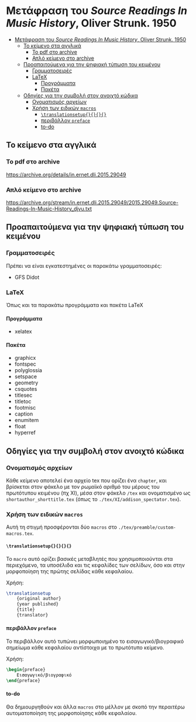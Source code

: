 # Μετάφραση του *Source Readings In Music History*, Oliver Strunk. 1950

- [Μετάφραση του *Source Readings In Music History*, Oliver Strunk. 1950](#μετάφραση-του-source-readings-in-music-history-oliver-strunk-1950)
  - [Το κείμενο στα αγγλικά](#το-κείμενο-στα-αγγλικά)
    - [To pdf στο archive](#to-pdf-στο-archive)
    - [Απλό κείμενο στο archive](#απλό-κείμενο-στο-archive)
  - [Προαπαιτούμενα για την ψηφιακή τύπωση του κειμένου](#προαπαιτούμενα-για-την-ψηφιακή-τύπωση-του-κειμένου)
    - [Γραμματοσειρές](#γραμματοσειρές)
    - [LaTeX](#latex)
      - [Προγράμματα](#προγράμματα)
      - [Πακέτα](#πακέτα)
  - [Οδηγίες για την συμβολή στον ανοιχτό κώδικα](#οδηγίες-για-την-συμβολή-στον-ανοιχτό-κώδικα)
    - [Ονοματισμός αρχείων](#ονοματισμός-αρχείων)
    - [Χρήση των ειδικών `macros`](#χρήση-των-ειδικών-macros)
      - [`\translationsetup{}{}{}{}`](#translationsetup)
      - [περιβάλλον `preface`](#περιβάλλον-preface)
      - [to-do](#to-do)

## Το κείμενο στα αγγλικά

### To pdf στο archive
https://archive.org/details/in.ernet.dli.2015.29049

### Απλό κείμενο στο archive
https://archive.org/stream/in.ernet.dli.2015.29049/2015.29049.Source-Readings-In-Music-History_djvu.txt

## Προαπαιτούμενα για την ψηφιακή τύπωση του κειμένου

### Γραμματοσειρές

Πρέπει να είναι εγκατεστημένες οι παρακάτω γραμματοσειρές:

- GFS Didot

### LaTeX

Όπως και τα παρακάτω προγράμματα και πακέτα LaTeX

#### Προγράμματα

- xelatex

#### Πακέτα

- graphicx
- fontspec
- polyglossia
- setspace
- geometry
- csquotes
- titlesec
- titletoc
- footmisc
- caption
- enumitem
- float
- hyperref

## Οδηγίες για την συμβολή στον ανοιχτό κώδικα

### Ονοματισμός αρχείων

Κάθε κείμενο αποτελεί ένα αρχείο tex που ορίζει ένα `chapter`, και βρίσκεται στον φάκελο με τον ρωμαϊκό αριθμό του μέρους του πρωτότυπου κειμένου (πχ ΧΙ), μέσα στον φάκελο `/tex` και ονοματισμένο ως `shortauthor_shorttitle.tex` (όπως το `./tex/XI/addison_spectator.tex`).

### Χρήση των ειδικών `macros`

Αυτή τη στιγμή προσφέρονται δύο `macros` στο `./tex/preamble/custom-macros.tex`.

#### `\translationsetup{}{}{}{}`

Το `macro` αυτό ορίζει βασικές μεταβλητές που χρησιμοποιούνται στα περιεχόμενο, τα υποσέλιδα και τις κεφαλίδες των σελίδων, όσο και στην μορφοποίηση της πρώτης σελίδας κάθε κεφαλαίου.

Χρήση:

```latex
\translationsetup
    {original author}
    {year published}
    {title}
    {translator}
```

#### περιβάλλον `preface`

Το περιβάλλον αυτό τυπώνει μορφωποιημένο το εισαγωγικό/βιογραφικό σημείωμα κάθε κεφαλαίου αντίστοιχα με το πρωτότυπο κείμενο.

Χρήση:

```latex
\begin{preface}
    Εισαγωγικό/βιογραφικό
\end{preface}
```

#### to-do

Θα δημιουργηθούν και άλλα `macros` στο μέλλον με σκοπό την περαιτέρω αυτοματοποίηση της μορφοποίησης κάθε κεφαλαίου.
